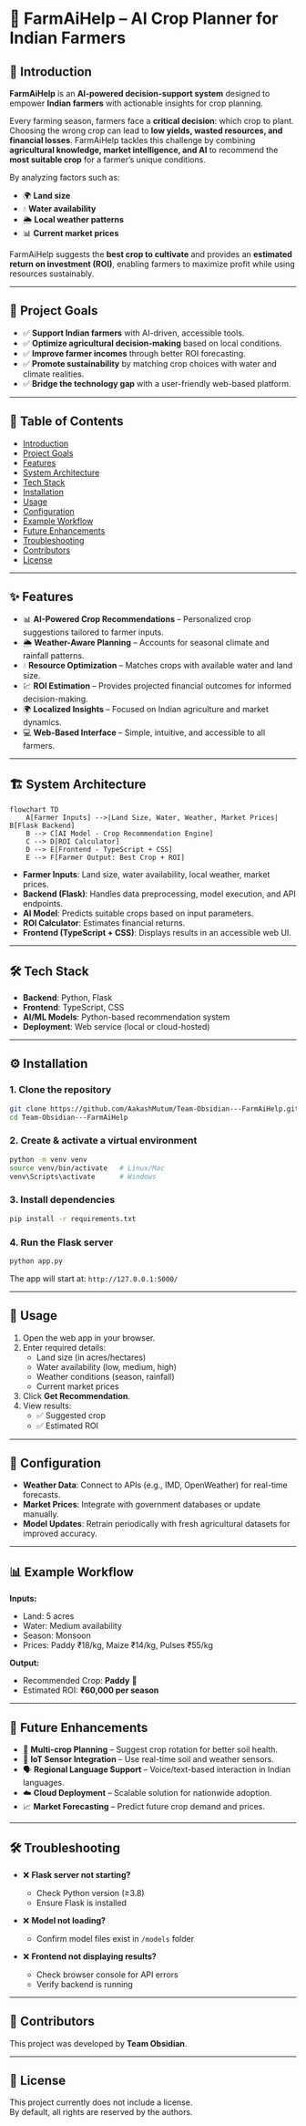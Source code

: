 # 🌾 FarmAiHelp – AI Crop Planner for Indian Farmers  

## 📖 Introduction  
**FarmAiHelp** is an **AI-powered decision-support system** designed to empower **Indian farmers** with actionable insights for crop planning.  

Every farming season, farmers face a **critical decision**: which crop to plant. Choosing the wrong crop can lead to **low yields, wasted resources, and financial losses**. FarmAiHelp tackles this challenge by combining **agricultural knowledge, market intelligence, and AI** to recommend the **most suitable crop** for a farmer’s unique conditions.  

By analyzing factors such as:  
- 🌍 **Land size**  
- 💧 **Water availability**  
- 🌦️ **Local weather patterns**  
- 📊 **Current market prices**  

FarmAiHelp suggests the **best crop to cultivate** and provides an **estimated return on investment (ROI)**, enabling farmers to maximize profit while using resources sustainably.  

---

## 🎯 Project Goals  
- ✅ **Support Indian farmers** with AI-driven, accessible tools.  
- ✅ **Optimize agricultural decision-making** based on local conditions.  
- ✅ **Improve farmer incomes** through better ROI forecasting.  
- ✅ **Promote sustainability** by matching crop choices with water and climate realities.  
- ✅ **Bridge the technology gap** with a user-friendly web-based platform.  

---

## 📑 Table of Contents  
- [Introduction](#-introduction)  
- [Project Goals](#-project-goals)  
- [Features](#-features)  
- [System Architecture](#-system-architecture)  
- [Tech Stack](#-tech-stack)  
- [Installation](#-installation)  
- [Usage](#-usage)  
- [Configuration](#-configuration)  
- [Example Workflow](#-example-workflow)  
- [Future Enhancements](#-future-enhancements)  
- [Troubleshooting](#-troubleshooting)  
- [Contributors](#-contributors)  
- [License](#-license)  

---

## ✨ Features  
- 📊 **AI-Powered Crop Recommendations** – Personalized crop suggestions tailored to farmer inputs.  
- 🌦️ **Weather-Aware Planning** – Accounts for seasonal climate and rainfall patterns.  
- 💧 **Resource Optimization** – Matches crops with available water and land size.  
- 💹 **ROI Estimation** – Provides projected financial outcomes for informed decision-making.  
- 🌍 **Localized Insights** – Focused on Indian agriculture and market dynamics.  
- 💻 **Web-Based Interface** – Simple, intuitive, and accessible to all farmers.  

---

## 🏗 System Architecture  

```mermaid
flowchart TD
    A[Farmer Inputs] -->|Land Size, Water, Weather, Market Prices| B[Flask Backend]
    B --> C[AI Model - Crop Recommendation Engine]
    C --> D[ROI Calculator]
    D --> E[Frontend - TypeScript + CSS]
    E --> F[Farmer Output: Best Crop + ROI]
```

- **Farmer Inputs**: Land size, water availability, local weather, market prices.  
- **Backend (Flask)**: Handles data preprocessing, model execution, and API endpoints.  
- **AI Model**: Predicts suitable crops based on input parameters.  
- **ROI Calculator**: Estimates financial returns.  
- **Frontend (TypeScript + CSS)**: Displays results in an accessible web UI.  

---

## 🛠 Tech Stack  
- **Backend**: Python, Flask  
- **Frontend**: TypeScript, CSS  
- **AI/ML Models**: Python-based recommendation system  
- **Deployment**: Web service (local or cloud-hosted)  

---

## ⚙️ Installation  

### 1. Clone the repository  
```bash
git clone https://github.com/AakashMutum/Team-Obsidian---FarmAiHelp.git
cd Team-Obsidian---FarmAiHelp
```

### 2. Create & activate a virtual environment  
```bash
python -m venv venv
source venv/bin/activate   # Linux/Mac
venv\Scripts\activate      # Windows
```

### 3. Install dependencies  
```bash
pip install -r requirements.txt
```

### 4. Run the Flask server  
```bash
python app.py
```

The app will start at: `http://127.0.0.1:5000/`  

---

## 🚀 Usage  

1. Open the web app in your browser.  
2. Enter required details:  
   - Land size (in acres/hectares)  
   - Water availability (low, medium, high)  
   - Weather conditions (season, rainfall)  
   - Current market prices  
3. Click **Get Recommendation**.  
4. View results:  
   - ✅ Suggested crop  
   - ✅ Estimated ROI  

---

## 🔧 Configuration  
- **Weather Data**: Connect to APIs (e.g., IMD, OpenWeather) for real-time forecasts.  
- **Market Prices**: Integrate with government databases or update manually.  
- **Model Updates**: Retrain periodically with fresh agricultural datasets for improved accuracy.  

---

## 📊 Example Workflow  

**Inputs:**  
- Land: 5 acres  
- Water: Medium availability  
- Season: Monsoon  
- Prices: Paddy ₹18/kg, Maize ₹14/kg, Pulses ₹55/kg  

**Output:**  
- Recommended Crop: **Paddy** 🌾  
- Estimated ROI: **₹60,000 per season**  

---

## 🚀 Future Enhancements  
- 🔄 **Multi-crop Planning** – Suggest crop rotation for better soil health.  
- 📡 **IoT Sensor Integration** – Use real-time soil and weather sensors.  
- 🗣 **Regional Language Support** – Voice/text-based interaction in Indian languages.  
- ☁️ **Cloud Deployment** – Scalable solution for nationwide adoption.  
- 📈 **Market Forecasting** – Predict future crop demand and prices.  

---

## 🛠 Troubleshooting  
- ❌ **Flask server not starting?**  
  - Check Python version (≥3.8)  
  - Ensure Flask is installed  

- ❌ **Model not loading?**  
  - Confirm model files exist in `/models` folder  

- ❌ **Frontend not displaying results?**  
  - Check browser console for API errors  
  - Verify backend is running  

---

## 👥 Contributors  
This project was developed by **Team Obsidian**.  

---

## 📜 License  
This project currently does not include a license.  
By default, all rights are reserved by the authors.  


